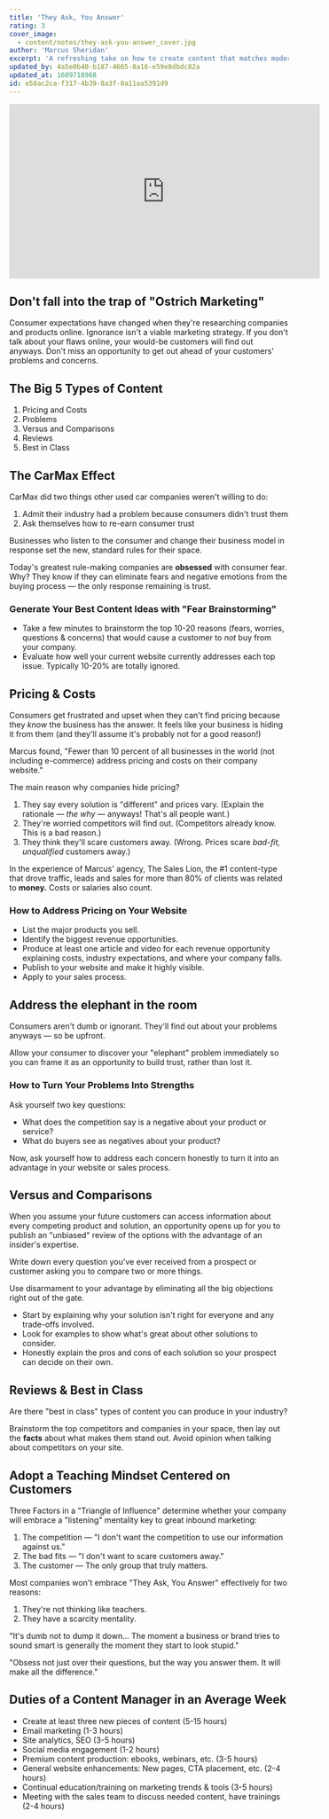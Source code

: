```yaml
---
title: 'They Ask, You Answer'
rating: 3
cover_image:
  - content/notes/they-ask-you-answer_cover.jpg
author: 'Marcus Sheridan'
excerpt: 'A refreshing take on how to create content that matches modern buying habits. A solid read for inbound marketers, but not a classic by any stretch.'
updated_by: 4a5e0b40-b187-4665-8a16-e59e8dbdc82a
updated_at: 1609718968
id: e58ac2ca-f317-4b39-8a3f-0a11aa5391d9
---
```

<iframe width="560" height="315" src="https://www.youtube.com/embed/Y4OObDk6bWc" frameborder="0" allow="accelerometer; autoplay; encrypted-media; gyroscope; picture-in-picture" allowfullscreen></iframe>

## Don't fall into the trap of "Ostrich Marketing"

Consumer expectations have changed when they're researching companies and products online. Ignorance isn't a viable marketing strategy. If you don't talk about your flaws online, your would-be customers will find out anyways. Don't miss an opportunity to get out ahead of your customers' problems and concerns.

## **The Big 5 Types of Content**

1. Pricing and Costs
2. Problems
3. Versus and Comparisons
4. Reviews
5. Best in Class

## **The CarMax Effect**

CarMax did two things other used car companies weren't willing to do:

1. Admit their industry had a problem because consumers didn't trust them
2. Ask themselves how to re-earn consumer trust

Businesses who listen to the consumer and change their business model in response set the new, standard rules for their space.

Today's greatest rule-making companies are **obsessed** with consumer fear. Why? They know if they can eliminate fears and negative emotions from the buying process — the only response remaining is trust.

### Generate Your Best Content Ideas with "Fear Brainstorming"

- Take a few minutes to brainstorm the top 10-20 reasons (fears, worries, questions & concerns) that would cause a customer to *not* buy from your company.
- Evaluate how well your current website currently addresses each top issue. Typically 10-20% are totally ignored.

## **Pricing & Costs**

Consumers get frustrated and upset when they can't find pricing because they *know* the business has the answer. It feels like your business is hiding it from them (and they'll assume it's probably not for a good reason!)

Marcus found, "Fewer than 10 percent of all businesses in the world (not including e-commerce) address pricing and costs on their company website."

The main reason why companies hide pricing?

1. They say every solution is "different" and prices vary. (Explain the rationale — *the why* — anyways! That's all people want.)
2. They're worried competitors will find out. (Competitors already know. This is a bad reason.)
3. They think they'll scare customers away. (Wrong. Prices scare *bad-fit, unqualified* customers away.)

In the experience of Marcus' agency, The Sales Lion, the #1 content-type that drove traffic, leads and sales for more than 80% of clients was related to **money.** Costs or salaries also count.

### How to Address Pricing on Your Website

- List the major products you sell.
- Identify the biggest revenue opportunities.
- Produce at least one article and video for each revenue opportunity explaining costs, industry expectations, and where your company falls.
- Publish to your website and make it highly visible.
- Apply to your sales process.

## **Address the elephant in the room**

Consumers aren't dumb or ignorant. They'll find out about your problems anyways — so be upfront.

Allow your consumer to discover your "elephant" problem immediately so you can frame it as an opportunity to build trust, rather than lost it.

### How to Turn Your Problems Into Strengths

Ask yourself two key questions:

- What does the competition say is a negative about your product or service?
- What do buyers see as negatives about your product?

Now, ask yourself how to address each concern honestly to turn it into an advantage in your website or sales process.

## **Versus and Comparisons**

When you assume your future customers can access information about every competing product and solution, an opportunity opens up for you to publish an "unbiased" review of the options with the advantage of an insider's expertise.

Write down every question you've ever received from a prospect or customer asking you to compare two or more things.

Use disarmament to your advantage by eliminating all the big objections right out of the gate.

- Start by explaining why your solution isn't right for everyone and any trade-offs involved.
- Look for examples to show what's great about other solutions to consider.
- Honestly explain the pros and cons of each solution so your prospect can decide on their own.

## Reviews & Best in Class

Are there "best in class" types of content you can produce in your industry? 

Brainstorm the top competitors and companies in your space, then lay out the **facts** about what makes them stand out. Avoid opinion when talking about competitors on your site.

## Adopt a Teaching Mindset Centered on Customers

Three Factors in a "Triangle of Influence" determine whether your company will embrace a "listening" mentality key to great inbound marketing:

1. The competition — "I don't want the competition to use our information against us."
2. The bad fits — "I don't want to scare customers away."
3. The customer — The only group that truly matters.

Most companies won't embrace "They Ask, You Answer" effectively for two reasons:

1. They're not thinking like teachers.
2. They have a scarcity mentality.

"It's dumb not to dump it down... The moment a business or brand tries to sound smart is generally the moment they start to look stupid."

"Obsess not just over their questions, but the way you answer them. It will make all the difference."

## Duties of a Content Manager in an Average Week

- Create at least three new pieces of content (5-15 hours)
- Email marketing (1-3 hours)
- Site analytics, SEO (3-5 hours)
- Social media engagement (1-2 hours)
- Premium content production: ebooks, webinars, etc. (3-5 hours)
- General website enhancements: New pages, CTA placement, etc. (2-4 hours)
- Continual education/training on marketing trends & tools (3-5 hours)
- Meeting with the sales team to discuss needed content, have trainings (2-4 hours)